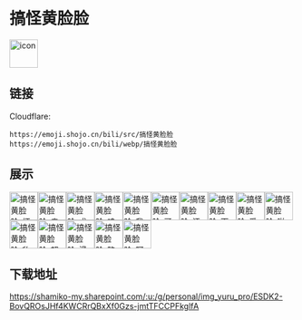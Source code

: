 # 搞怪黄脸脸
<img src="https://emoji.shojo.cn/bili/src/搞怪黄脸脸/icon.png" width="50" height="50" alt="icon">

## 链接
Cloudflare:
```
https://emoji.shojo.cn/bili/src/搞怪黄脸脸
https://emoji.shojo.cn/bili/webp/搞怪黄脸脸
```
## 展示
<img src="https://emoji.shojo.cn/bili/src/搞怪黄脸脸/搞怪黄脸脸-坏.png" width="50" height="50" alt="搞怪黄脸脸-坏"><img src="https://emoji.shojo.cn/bili/src/搞怪黄脸脸/搞怪黄脸脸-亲亲.png" width="50" height="50" alt="搞怪黄脸脸-亲亲"><img src="https://emoji.shojo.cn/bili/src/搞怪黄脸脸/搞怪黄脸脸-求求惹.png" width="50" height="50" alt="搞怪黄脸脸-求求惹"><img src="https://emoji.shojo.cn/bili/src/搞怪黄脸脸/搞怪黄脸脸-哇哦.png" width="50" height="50" alt="搞怪黄脸脸-哇哦"><img src="https://emoji.shojo.cn/bili/src/搞怪黄脸脸/搞怪黄脸脸-我错了.png" width="50" height="50" alt="搞怪黄脸脸-我错了"><img src="https://emoji.shojo.cn/bili/src/搞怪黄脸脸/搞怪黄脸脸-哥哥.png" width="50" height="50" alt="搞怪黄脸脸-哥哥"><img src="https://emoji.shojo.cn/bili/src/搞怪黄脸脸/搞怪黄脸脸-汗.png" width="50" height="50" alt="搞怪黄脸脸-汗"><img src="https://emoji.shojo.cn/bili/src/搞怪黄脸脸/搞怪黄脸脸-下头.png" width="50" height="50" alt="搞怪黄脸脸-下头"><img src="https://emoji.shojo.cn/bili/src/搞怪黄脸脸/搞怪黄脸脸-爱了.png" width="50" height="50" alt="搞怪黄脸脸-爱了"><img src="https://emoji.shojo.cn/bili/src/搞怪黄脸脸/搞怪黄脸脸-啪啪打脸.png" width="50" height="50" alt="搞怪黄脸脸-啪啪打脸"><img src="https://emoji.shojo.cn/bili/src/搞怪黄脸脸/搞怪黄脸脸-豹哭.png" width="50" height="50" alt="搞怪黄脸脸-豹哭"><img src="https://emoji.shojo.cn/bili/src/搞怪黄脸脸/搞怪黄脸脸-超爱.png" width="50" height="50" alt="搞怪黄脸脸-超爱"><img src="https://emoji.shojo.cn/bili/src/搞怪黄脸脸/搞怪黄脸脸-滑稽.png" width="50" height="50" alt="搞怪黄脸脸-滑稽"><img src="https://emoji.shojo.cn/bili/src/搞怪黄脸脸/搞怪黄脸脸-略.png" width="50" height="50" alt="搞怪黄脸脸-略"><img src="https://emoji.shojo.cn/bili/src/搞怪黄脸脸/搞怪黄脸脸-阿巴.png" width="50" height="50" alt="搞怪黄脸脸-阿巴">

## 下载地址

https://shamiko-my.sharepoint.com/:u:/g/personal/img_yuru_pro/ESDK2-BovQROsJHf4KWCRrQBxXf0Gzs-jmtTFCCPFkglfA